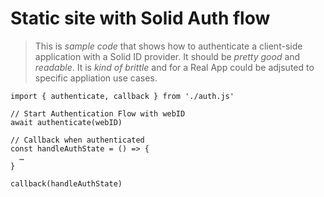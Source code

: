 # Static site with Solid Auth flow

> This is _sample code_ that shows how to authenticate a client-side application with a Solid ID provider. It should be _pretty good_ and _readable_. It is _kind of brittle_ and for a Real App could be adjsuted to specific appliation use cases.

```
import { authenticate, callback } from './auth.js'

// Start Authentication Flow with webID
await authenticate(webID)

// Callback when authenticated
const handleAuthState = () => {
  …
}

callback(handleAuthState)
```